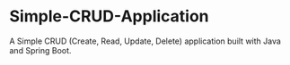 # Simple-CRUD-Application
A Simple CRUD (Create, Read, Update, Delete) application built with Java and Spring Boot.
